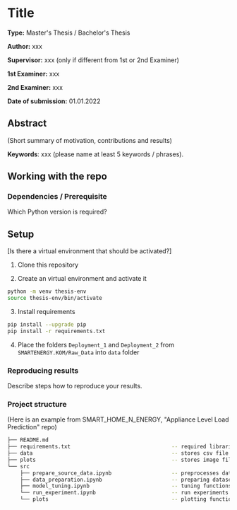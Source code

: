 # Title

**Type:** Master's Thesis / Bachelor's Thesis

**Author:** xxx

**Supervisor:** xxx (only if different from 1st or 2nd Examiner)

**1st Examiner:** xxx 

**2nd Examiner:** xxx 

**Date of submission:** 01.01.2022

## Abstract

(Short summary of motivation, contributions and results)

**Keywords**: xxx (please name at least 5 keywords / phrases).

## Working with the repo

### Dependencies / Prerequisite

Which Python version is required? 

## Setup

[Is there a virtual environment that should be activated?]

1. Clone this repository

2. Create an virtual environment and activate it
```bash
python -m venv thesis-env
source thesis-env/bin/activate
```

3. Install requirements
```bash
pip install --upgrade pip
pip install -r requirements.txt
```

4. Place the folders `Deployment_1` and `Deployment_2` from `SMARTENERGY.KOM/Raw_Data` into `data` folder

### Reproducing results

Describe steps how to reproduce your results.

### Project structure

(Here is an example from SMART_HOME_N_ENERGY, "Appliance Level Load Prediction" repo)

```bash
├── README.md
├── requirements.txt                                -- required libraries
├── data                                            -- stores csv file (only available via gdrive link)
├── plots                                           -- stores image files
└── src
    ├── prepare_source_data.ipynb                   -- preprocesses data
    ├── data_preparation.ipynb                      -- preparing datasets
    ├── model_tuning.ipynb                          -- tuning functions
    └── run_experiment.ipynb                        -- run experiments 
    └── plots                                       -- plotting functions                 
```
